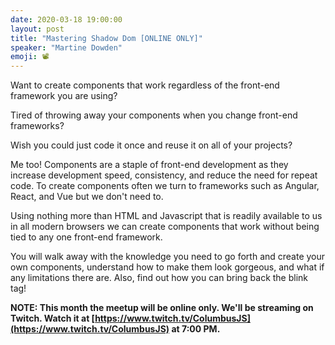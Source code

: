 ```yaml
---
date: 2020-03-18 19:00:00
layout: post
title: "Mastering Shadow Dom [ONLINE ONLY]"
speaker: "Martine Dowden"
emoji: 📽
---
```


Want to create components that work regardless of the front-end framework you are using?

Tired of throwing away your components when you change front-end frameworks?

Wish you could just code it once and reuse it on all of your projects?

Me too! Components are a staple of front-end development as they increase development speed, consistency, and reduce the need for repeat code. To create components often we turn to frameworks such as Angular, React, and Vue but we don't need to.

Using nothing more than HTML and Javascript that is readily available to us in all modern browsers we can create components that work without being tied to any one front-end framework.

You will walk away with the knowledge you need to go forth and create your own components, understand how to make them look gorgeous, and what if any limitations there are. Also, find out how you can bring back the blink tag!

**NOTE: This month the meetup will be online only. We'll be streaming on Twitch. Watch it at [https://www.twitch.tv/ColumbusJS](https://www.twitch.tv/ColumbusJS) at 7:00 PM.**
